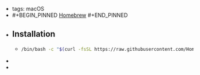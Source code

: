 - tags: macOS
- #+BEGIN_PINNED
  [Homebrew](https://brew.sh/index_zh-tw)
  #+END_PINNED
- ## Installation
	- ```bash
	  /bin/bash -c "$(curl -fsSL https://raw.githubusercontent.com/Homebrew/install/HEAD/install.sh)"
	  ```
-
-